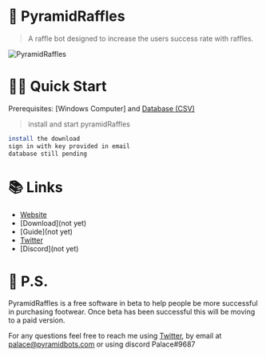 # 🚀 PyramidRaffles

> A raffle bot designed to increase the users success rate with raffles.

![PyramidRaffles](link)

# 🏄‍♂️ Quick Start

Prerequisites: [Windows Computer] and [Database (CSV)](link)

> install and start pyramidRaffles

```bash
install the download
sign in with key provided in email
database still pending
```

# 📚 Links

- [Website](https://www.pyramidbots.com/)
- [Download](not yet)
- [Guide](not yet)
- [Twitter](https://twitter.com/PyramidAIO)
- [Discord](not yet)

# 💌 P.S.

PyramidRaffles is a free software in beta to help people be more successful in purchasing footwear. Once beta has been successful this will be moving to a paid version.

For any questions feel free to reach me using [Twitter](https://twitter.com/PyramidAIO), by email at palace@pyramidbots.com or using discord Palace#9687
